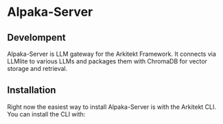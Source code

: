 # Alpaka-Server


## Develompent

Alpaka-Server is LLM gateway for the Arkitekt Framework. It connects via LLMlite to various LLMs and packages them with ChromaDB for vector storage and retrieval.


## Installation

Right now the easiest way to install Alpaka-Server is with the Arkitekt CLI. You can install the CLI with:




